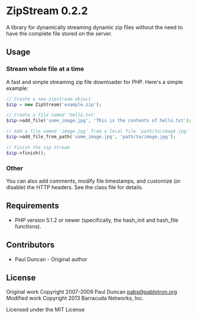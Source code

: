 # ZipStream 0.2.2

A library for dynamically streaming dynamic zip files without the need to have the complete file stored on the server.

## Usage

### Stream whole file at a time

A fast and simple streaming zip file downloader for PHP.  Here's a
simple example:

```php
// Create a new zipstream object
$zip = new ZipStream('example.zip');

// Create a file named 'hello.txt' 
$zip->add_file('some_image.jpg', 'This is the contents of hello.txt');

// Add a file named 'image.jpg' from a local file 'path/to/image.jpg'
$zip->add_file_from_path('some_image.jpg', 'path/to/image.jpg');

// Finish the zip stream
$zip->finish();
```

### Other

You can also add comments, modify file timestamps, and customize (or
disable) the HTTP headers. See the class file for details.

## Requirements

  * PHP version 5.1.2 or newer (specifically, the hash_init and
    hash_file functions).

## Contributors
- Paul Duncan - Original author

## License

Original work Copyright 2007-2009 Paul Duncan <pabs@pablotron.org>
Modified work Copyright 2013 Barracuda Networks, Inc.

Licensed under the MIT License
